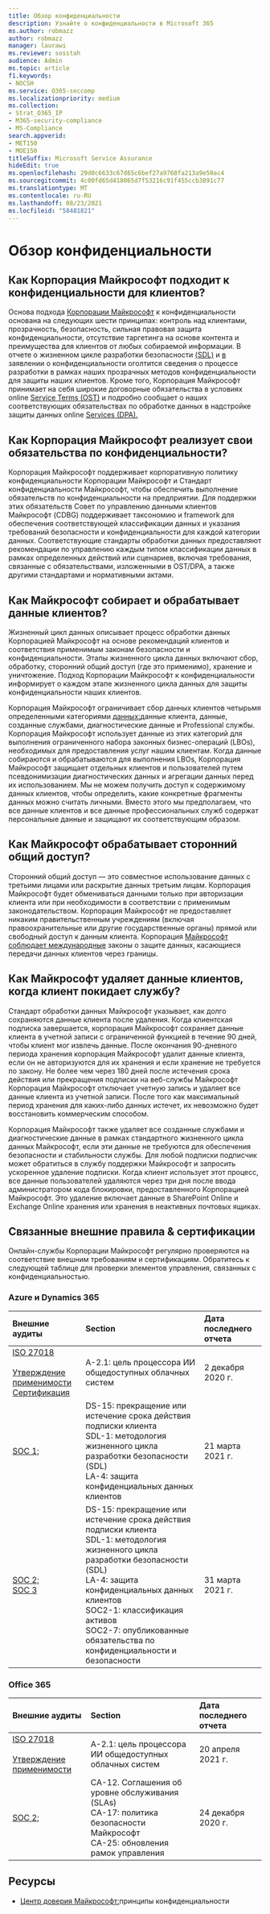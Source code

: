 ```yaml
---
title: Обзор конфиденциальности
description: Узнайте о конфиденциальности в Microsoft 365
ms.author: robmazz
author: robmazz
manager: laurawi
ms.reviewer: sosstah
audience: Admin
ms.topic: article
f1.keywords:
- NOCSH
ms.service: O365-seccomp
ms.localizationpriority: medium
ms.collection:
- Strat_O365_IP
- M365-security-compliance
- MS-Compliance
search.appverid:
- MET150
- MOE150
titleSuffix: Microsoft Service Assurance
hideEdit: true
ms.openlocfilehash: 29d0c6633c67d65c6bef27a9768fa213a9e50ac4
ms.sourcegitcommit: 4c00fd65d418065d7f53216c91f455ccb3891c77
ms.translationtype: MT
ms.contentlocale: ru-RU
ms.lasthandoff: 08/23/2021
ms.locfileid: "58481821"
---
```

# <a name="privacy-overview"></a>Обзор конфиденциальности

## <a name="how-does-microsoft-approach-privacy-for-customers"></a>Как Корпорация Майкрософт подходит к конфиденциальности для клиентов?

Основа подхода [Корпорации Майкрософт](https://privacy.microsoft.com/#whatinformationwecollectmodule) к конфиденциальности основана на следующих шести принципах: контроль над клиентами, прозрачность, безопасность, сильная правовая защита конфиденциальности, отсутствие таргетинга на основе контента и преимущества для клиентов от любых собираемой информации. В отчете о жизненном цикле разработки безопасности [(SDL)](https://www.microsoft.com/securityengineering/sdl/) и [в](https://privacy.microsoft.com/privacystatement) заявлении о конфиденциальности оголтится сведения о процессе разработки в рамках наших прозрачных методов конфиденциальности для защиты наших клиентов. Кроме того, Корпорация Майкрософт принимает на себя широкие договорные обязательства в условиях online [Service Terms (OST)](https://www.microsoft.com/licensing/product-licensing/products) и подробно сообщает о наших соответствующих обязательствах по обработке данных в надстройке защиты данных online [Services (DPA).](https://www.microsoftvolumelicensing.com/DocumentSearch.aspx?Mode=3&DocumentTypeId=67)

## <a name="how-does-microsoft-implement-its-privacy-commitments"></a>Как Корпорация Майкрософт реализует свои обязательства по конфиденциальности?

Корпорация Майкрософт поддерживает корпоративную политику конфиденциальности Корпорации Майкрософт и Стандарт конфиденциальности Майкрософт, чтобы обеспечить выполнение обязательств по конфиденциальности на предприятии. Для поддержки этих обязательств Совет по управлению данными клиентов Майкрософт (CDBG) поддерживает таксономию и framework для обеспечения соответствующей классификации данных и указания требований безопасности и конфиденциальности для каждой категории данных. Соответствующие стандарты обработки данных предоставляют рекомендации по управлению каждым типом классификации данных в рамках определенных действий или сценариев, включая требования, связанные с обязательствами, изложенными в OST/DPA, а также другими стандартами и нормативными актами.

## <a name="how-does-microsoft-collect-and-process-customer-data"></a>Как Майкрософт собирает и обрабатывает данные клиентов?

Жизненный цикл данных описывает процесс обработки данных Корпорацией Майкрософт на основе рекомендаций клиентов и соответствия применимым законам безопасности и конфиденциальности. Этапы жизненного цикла данных включают сбор, обработку, сторонний общий доступ (где это применимо), хранение и уничтожение. Подход Корпорации Майкрософт к конфиденциальности информирует о каждом этапе жизненного цикла данных для защиты конфиденциальности наших клиентов.

Корпорация Майкрософт ограничивает сбор данных клиентов четырьмя определенными категориями [данных:](https://www.microsoft.com/trust-center/privacy/customer-data-definitions?rtc=1)данные клиента, данные, созданные службами, диагностические данные и Professional службы. Корпорация Майкрософт использует данные из этих категорий для выполнения ограниченного набора законных бизнес-операций (LBOs), необходимых для предоставления услуг нашим клиентам. Когда данные собираются и обрабатываются для выполнения LBOs, Корпорация Майкрософт защищает отдельных клиентов и пользователей путем псевдонимизации диагностических данных и агрегации данных перед их использованием. Мы не можем получить доступ к содержимому данных клиентов, чтобы определить, какие конкретные фрагменты данных можно считать личными. Вместо этого мы предполагаем, что все данные клиентов и все данные профессиональных служб содержат персональные данные и защищают их соответствующим образом.

## <a name="how-does-microsoft-handle-third-party-sharing"></a>Как Майкрософт обрабатывает сторонний общий доступ?

Сторонний общий доступ — это совместное использование данных с третьими лицами или раскрытие данных третьим лицам. Корпорация Майкрософт будет обмениваться данными только при авторизации клиента или при необходимости в соответствии с применимым законодательством. Корпорация Майкрософт не предоставляет никаким правительственным учреждениям (включая правоохранительные или другие государственные органы) прямой или свободный доступ к данным клиента. Корпорация [Майкрософт соблюдает международные](https://www.microsoft.com/trust-center/privacy/data-location) законы о защите данных, касающиеся передачи данных клиентов через границы.

## <a name="how-does-microsoft-delete-customer-data-when-a-customer-leaves-the-service"></a>Как Майкрософт удаляет данные клиентов, когда клиент покидает службу?

Стандарт обработки данных Майкрософт указывает, как долго сохраняются данные клиента после удаления. Когда клиентская подписка завершается, корпорация Майкрософт сохраняет данные клиента в учетной записи с ограниченной функцией в течение 90 дней, чтобы клиент мог извлечь данные. После окончания 90-дневного периода хранения корпорация Майкрософт удалит данные клиента, если он не авторизуются для их хранения и если хранение не требуется по закону. Не более чем через 180 дней после истечения срока действия или прекращения подписки на веб-службы Майкрософт Корпорация Майкрософт отключает учетную запись и удаляет все данные клиента из учетной записи. После того как максимальный период хранения для каких-либо данных истечет, их невозможно будет восстановить коммерческим способом.

Корпорация Майкрософт также удаляет все созданные службами и диагностические данные в рамках стандартного жизненного цикла данных Майкрософт, если эти данные не требуются для обеспечения безопасности и стабильности службы. Для любой подписки подписчик может обратиться в службу поддержки Майкрософт и запросить ускоренное удаление подписки. Когда клиент использует этот процесс, все данные пользователей удаляются через три дня после ввода администратором кода блокировки, предоставленного Корпорацией Майкрософт. Это удаление включает данные в SharePoint Online и Exchange Online хранения или хранения в неактивных почтовых ящиках.

## <a name="related-external-regulations--certifications"></a>Связанные внешние правила & сертификации

Онлайн-службы Корпорации Майкрософт регулярно проверяются на соответствие внешним требованиям и сертификациям. Обратитесь к следующей таблице для проверки элементов управления, связанных с конфиденциальностью.

### <a name="azure-and-dynamics-365"></a>Azure и Dynamics 365

| **Внешние аудиты** | **Section** | **Дата последнего отчета** |
|:--------------------|:------------|:-----------------------|  
| [ISO 27018](https://servicetrust.microsoft.com/ViewPage/MSComplianceGuideV3?command=Download&downloadType=Document&downloadId=e9116047-f327-430c-a83f-166b7e561ad6&tab=7027ead0-3d6b-11e9-b9e1-290b1eb4cdeb&docTab=7027ead0-3d6b-11e9-b9e1-290b1eb4cdeb_ISO_Reports) <br><br> [Утверждение применимости](https://servicetrust.microsoft.com/ViewPage/MSComplianceGuideV3?command=Download&downloadType=Document&downloadId=00af6c3e-7f3e-4e0d-8b0e-79f45ef2cef1&tab=7027ead0-3d6b-11e9-b9e1-290b1eb4cdeb&docTab=7027ead0-3d6b-11e9-b9e1-290b1eb4cdeb_ISO_Reports) <br> [Сертификация](https://servicetrust.microsoft.com/ViewPage/MSComplianceGuideV3?command=Download&downloadType=Document&downloadId=56904fc3-0942-4ff5-9eef-7cabc751a25c&tab=7027ead0-3d6b-11e9-b9e1-290b1eb4cdeb&docTab=7027ead0-3d6b-11e9-b9e1-290b1eb4cdeb_ISO_Reports) | A-2.1: цель процессора ИИ общедоступных облачных систем | 2 декабря 2020 г. |
| [SOC 1;](https://servicetrust.microsoft.com/ViewPage/MSComplianceGuideV3?command=Download&downloadType=Document&downloadId=b8721ebd-af20-42fe-b22f-8332b0a19517&tab=7027ead0-3d6b-11e9-b9e1-290b1eb4cdeb&docTab=7027ead0-3d6b-11e9-b9e1-290b1eb4cdeb_SOC_%2F_SSAE_16_Reports) | DS-15: прекращение или истечение срока действия подписки клиента <br> SDL-1: методология жизненного цикла разработки безопасности (SDL) <br> LA-4: защита конфиденциальных данных клиентов | 21 марта 2021 г. |
| [SOC 2;](https://servicetrust.microsoft.com/ViewPage/MSComplianceGuideV3?command=Download&downloadType=Document&downloadId=234a0f57-83c1-4afc-a586-a0e7a59592f7&tab=7027ead0-3d6b-11e9-b9e1-290b1eb4cdeb&docTab=7027ead0-3d6b-11e9-b9e1-290b1eb4cdeb_SOC_%2F_SSAE_16_Reports) <br> [SOC 3](https://servicetrust.microsoft.com/ViewPage/MSComplianceGuideV3?command=Download&downloadType=Document&downloadId=75c8cbf6-e456-473c-a05e-34fea888ec2a&tab=7027ead0-3d6b-11e9-b9e1-290b1eb4cdeb&docTab=7027ead0-3d6b-11e9-b9e1-290b1eb4cdeb_SOC_%2F_SSAE_16_Reports) | DS-15: прекращение или истечение срока действия подписки клиента <br> SDL-1: методология жизненного цикла разработки безопасности (SDL) <br> LA-4: защита конфиденциальных данных клиентов <br> SOC2-1: классификация активов <br> SOC2-7: опубликованные обязательства по конфиденциальности и безопасности | 31 марта 2021 г. |

### <a name="office-365"></a>Office 365

| **Внешние аудиты** | **Section** | **Дата последнего отчета** |
|:--------------------|:------------|:-----------------------|  
| [ISO 27018](https://servicetrust.microsoft.com/ViewPage/MSComplianceGuideV3?command=Download&downloadType=Document&downloadId=8d625374-4f2d-49f8-9d37-a4281ba98222&tab=7027ead0-3d6b-11e9-b9e1-290b1eb4cdeb&docTab=7027ead0-3d6b-11e9-b9e1-290b1eb4cdeb_ISO_Reports) <br><br> [Утверждение применимости](https://servicetrust.microsoft.com/ViewPage/MSComplianceGuideV3?command=Download&downloadType=Document&downloadId=c0df4ce8-c77e-4183-84eb-c8688470d8b1&tab=7027ead0-3d6b-11e9-b9e1-290b1eb4cdeb&docTab=7027ead0-3d6b-11e9-b9e1-290b1eb4cdeb_ISO_Reports) | A-2.1: цель процессора ИИ общедоступных облачных систем | 20 апреля 2021 г. |
| [SOC 2;](https://servicetrust.microsoft.com/ViewPage/MSComplianceGuideV3?command=Download&downloadType=Document&downloadId=a73c1738-7892-42b7-acd3-87b6371c53f6&tab=7027ead0-3d6b-11e9-b9e1-290b1eb4cdeb&docTab=7027ead0-3d6b-11e9-b9e1-290b1eb4cdeb_SOC_%2F_SSAE_16_Reports) | CA-12. Соглашения об уровне обслуживания (SLAs) <br> CA-17: политика безопасности Майкрософт <br> CA-25: обновления рамок управления | 24 декабря 2020 г. |

## <a name="resources"></a>Ресурсы

- [Центр доверия Майкрософт:](https://www.microsoft.com/trust-center/privacy)принципы конфиденциальности

